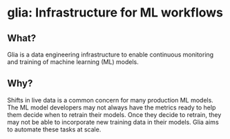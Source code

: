 # glia: Infrastructure for ML workflows  

## What?
Glia is a data engineering infrastructure to enable continuous monitoring and training of machine learning (ML) models.

## Why?
Shifts in live data is a common concern for many production ML models. The ML model developers may not always have the metrics ready to help them decide when to retrain their models. Once they decide to retrain, they may not be able to incorporate new training data in their models. Glia aims to automate these tasks at scale.

